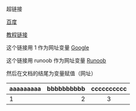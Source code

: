 超链接

[百度](https://www.baidu.com)



[教程链接][run]



这个链接用 1 作为网址变量 [Google][1]

这个链接用 runoob 作为网址变量 [Runoob][runoob]

然后在文档的结尾为变量赋值（网址）







[run]: https://www.runoob.com/markdown/md-tutorial.html
[^1]: aaaa



[1]: http://www.google.com/
[runoob]: http://www.runoob.com/



| aaaaaaaaa | bbbbbbbbbb | cccccccccc |
| :- | -: | :-: |
| 1 | 2 | 3 |